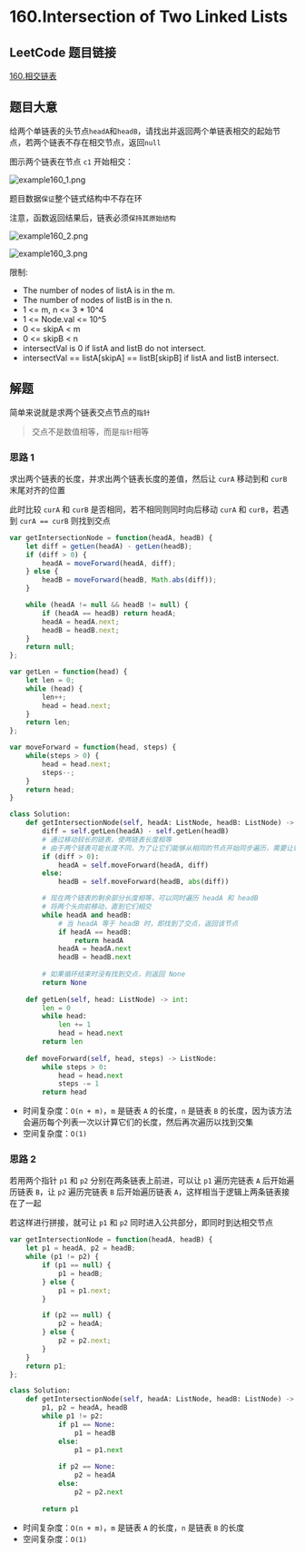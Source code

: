 # 160.Intersection of Two Linked Lists

## LeetCode 题目链接

[160.相交链表](https://leetcode.cn/problems/intersection-of-two-linked-lists/)

## 题目大意

给两个单链表的头节点`headA`和`headB`，请找出并返回两个单链表相交的起始节点，若两个链表不存在相交节点，返回`null`

图示两个链表在节点 `c1` 开始相交：

![example160_1.png](images/example160_1.png)

题目数据`保证`整个链式结构中不存在环

注意，函数返回结果后，链表必须`保持其原始结构`

![example160_2.png](images/example160_2.png)

![example160_3.png](images/example160_3.png)

限制:
- The number of nodes of listA is in the m.
- The number of nodes of listB is in the n.
- 1 <= m, n <= 3 * 10^4
- 1 <= Node.val <= 10^5
- 0 <= skipA < m
- 0 <= skipB < n
- intersectVal is 0 if listA and listB do not intersect.
- intersectVal == listA[skipA] == listB[skipB] if listA and listB intersect.

## 解题

简单来说就是求两个链表交点节点的`指针`
> 交点不是数值相等，而是`指针`相等

### 思路 1

求出两个链表的长度，并求出两个链表长度的差值，然后让 `curA` 移动到和 `curB` 末尾对齐的位置

此时比较 `curA` 和 `curB` 是否相同，若不相同则同时向后移动 `curA` 和 `curB`，若遇到 `curA == curB` 则找到交点

```js
var getIntersectionNode = function(headA, headB) {
    let diff = getLen(headA) - getLen(headB);
    if (diff > 0) {
        headA = moveForward(headA, diff);
    } else {
        headB = moveForward(headB, Math.abs(diff));
    }

    while (headA != null && headB != null) {
        if (headA == headB) return headA;
        headA = headA.next;
        headB = headB.next;
    }
    return null;
};

var getLen = function(head) {
    let len = 0;
    while (head) {
        len++;
        head = head.next;
    }
    return len;
};

var moveForward = function(head, steps) {
    while(steps > 0) {
        head = head.next;
        steps--;
    }
    return head;
}
```
```python
class Solution:
    def getIntersectionNode(self, headA: ListNode, headB: ListNode) -> Optional[ListNode]:
        diff = self.getLen(headA) - self.getLen(headB)
        # 通过移动较长的链表，使两链表长度相等
        # 由于两个链表可能长度不同，为了让它们能够从相同的节点开始同步遍历，需要让较长的链表向前移动 diff 个节点
        if (diff > 0):
            headA = self.moveForward(headA, diff)
        else:
            headB = self.moveForward(headB, abs(diff))

        # 现在两个链表的剩余部分长度相等，可以同时遍历 headA 和 headB
        # 将两个头向前移动，直到它们相交
        while headA and headB:
            # 当 headA 等于 headB 时，即找到了交点，返回该节点
            if headA == headB:
                return headA
            headA = headA.next
            headB = headB.next
        
        # 如果循环结束时没有找到交点，则返回 None
        return None
    
    def getLen(self, head: ListNode) -> int:
        len = 0
        while head:
            len += 1
            head = head.next
        return len
    
    def moveForward(self, head, steps) -> ListNode:
        while steps > 0:
            head = head.next
            steps -= 1
        return head
```

- 时间复杂度：`O(n + m)`，`m` 是链表 `A` 的长度，`n` 是链表 `B` 的长度，因为该方法会遍历每个列表一次以计算它们的长度，然后再次遍历以找到交集
- 空间复杂度：`O(1)`

### 思路 2

若用两个指针 `p1` 和 `p2` 分别在两条链表上前进，可以让 `p1` 遍历完链表 `A` 后开始遍历链表 `B`，让 `p2` 遍历完链表 `B` 后开始遍历链表 `A`，这样相当于逻辑上两条链表接在了一起

若这样进行拼接，就可让 `p1` 和 `p2` 同时进入公共部分，即同时到达相交节点

```js
var getIntersectionNode = function(headA, headB) {
    let p1 = headA, p2 = headB;
    while (p1 != p2) {
        if (p1 == null) {
            p1 = headB;
        } else {
            p1 = p1.next;
        }

        if (p2 == null) {
            p2 = headA;
        } else {
            p2 = p2.next;
        }
    }
    return p1;
};
```
```python
class Solution:
    def getIntersectionNode(self, headA: ListNode, headB: ListNode) -> Optional[ListNode]:
        p1, p2 = headA, headB
        while p1 != p2:
            if p1 == None:
                p1 = headB
            else:
                p1 = p1.next
            
            if p2 == None:
                p2 = headA
            else:
                p2 = p2.next
        
        return p1
```

- 时间复杂度：`O(n + m)`，`m` 是链表 `A` 的长度，`n` 是链表 `B` 的长度
- 空间复杂度：`O(1)`